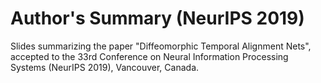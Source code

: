 # Author's Summary (NeurIPS 2019)
Slides summarizing the paper "Diffeomorphic Temporal Alignment Nets", 
accepted to the 33rd Conference on Neural Information Processing Systems (NeurIPS 2019), Vancouver, Canada.
